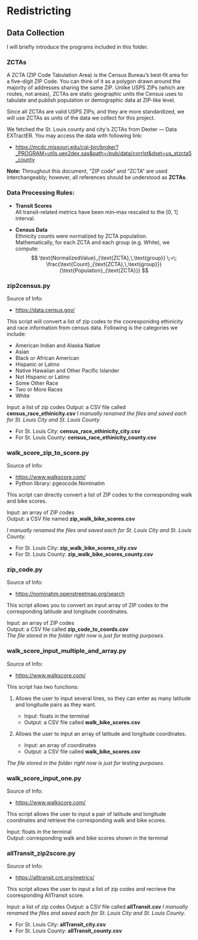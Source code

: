 # Redistricting

## Data Collection
I will briefly introduce the programs included in this folder.

### ZCTAs
A ZCTA (ZIP Code Tabulation Area) is the Census Bureau’s best‐fit area for a five-digit ZIP Code. You can think of it as a polygon drawn around the majority of addresses sharing the same ZIP. Unlike USPS ZIPs (which are routes, not areas), ZCTAs are static geographic units the Census uses to tabulate and publish population or demographic data at ZIP-like level.

Since all ZCTAs are valid USPS ZIPs, and they are more standardized, we will use ZCTAs as units of the data we collect for this project.

We fetched the St. Louis county and city's ZCTAs from Dexter — Data EXTractER. You may access the data with following link:

- https://mcdc.missouri.edu/cgi-bin/broker?_PROGRAM=utils.uex2dex.sas&path=/pub/data/corrlst&dset=us_stzcta5_county

**Note:** Throughout this document, “ZIP code” and “ZCTA” are used interchangeably; however, all references should be understood as **ZCTAs**.

### Data Processing Rules:
- **Transit Scores**  
  All transit-related metrics have been min–max rescaled to the \[0, 1\] interval.

- **Census Data**  
  Ethnicity counts were normalized by ZCTA population.  
  Mathematically, for each ZCTA and each group (e.g. White), we compute:
$$
\text{NormalizedValue}_{\text{ZCTA},\,\text{group}}
\;=\;
\frac{\text{Count}_{\text{ZCTA},\,\text{group}}}
     {\text{Population}_{\text{ZCTA}}}
$$


### zip2census.py
Source of Info:
- https://data.census.gov/

This script will convert a list of zip codes to the cooresponidng ethinicity and race information from census data. Following is the categories we include:

- American Indian and Alaska Native
- Asian
- Black or African American
- Hispanic or Latino
- Native Hawaiian and Other Pacific Islander
- Not Hispanic or Latino
- Some Other Race
- Two or More Races
- White

Input: a list of zip codes
Output: a CSV file called **census_race_ethinicity.csv**
*I manually renamed the files and saved each for St. Louis City and St. Louis County.*  
- For St. Louis City: **census_race_ethinicity_city.csv**  
- For St. Louis County: **census_race_ethinicity_county.csv**

### walk_score_zip_to_score.py
Source of Info: 
- https://www.walkscore.com/
- Python library: pgeocode.Nominatim

This script can directly convert a list of ZIP codes to the corresponding walk and bike scores.

Input: an array of ZIP codes  
Output: a CSV file named **zip_walk_bike_scores.csv**

*I manually renamed the files and saved each for St. Louis City and St. Louis County.*  
- For St. Louis City: **zip_walk_bike_scores_city.csv**  
- For St. Louis County: **zip_walk_bike_scores_county.csv**

### zip_code.py
Source of Info:
- https://nominatim.openstreetmap.org/search

This script allows you to convert an input array of ZIP codes to the corresponding latitude and longitude coordinates.

Input: an array of ZIP codes  
Output: a CSV file called **zip_code_to_coords.csv**  
*The file stored in the folder right now is just for testing purposes.*

### walk_score_input_multiple_and_array.py
Source of Info:
- https://www.walkscore.com/

This script has two functions:

1. Allows the user to input several lines, so they can enter as many latitude and longitude pairs as they want.  
   - Input: floats in the terminal  
   - Output: a CSV file called **walk_bike_scores.csv**

2. Allows the user to input an array of latitude and longitude coordinates.  
   - Input: an array of coordinates  
   - Output: a CSV file called **walk_bike_scores.csv**

*The file stored in the folder right now is just for testing purposes.*

### walk_score_input_one.py
Source of Info: 
- https://www.walkscore.com/

This script allows the user to input a pair of latitude and longitude coordinates and retrieve the corresponding walk and bike scores.

Input: floats in the terminal  
Output: corresponding walk and bike scores shown in the terminal


### allTransit_zip2score.py
Source of Info: 
- https://alltransit.cnt.org/metrics/

This script allows the user to input a list of zip codes and recrieve the cooresponding AllTransit score.

Input: a list of zip codes
Output: a CSV file called **allTransit.csv**
*I manually renamed the files and saved each for St. Louis City and St. Louis County.*  
- For St. Louis City: **allTransit_city.csv**  
- For St. Louis County: **allTransit_county.csv**


